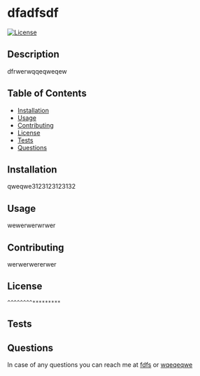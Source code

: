 
# dfadfsdf


[![License](https://img.shields.io/badge/License-Apache_2.0-blue.svg)](https://opensource.org/licenses/Apache-2.0)
   

## Description
dfrwerwqqeqweqew

## Table of Contents 
- [Installation](#Installation)
- [Usage](#Usage)
- [Contributing](#Contributing)
- [License](#License)
- [Tests](#Tests)
- [Questions](#Questions)

## Installation
qweqwe3123123123132

## Usage
wewerwerwrwer

## Contributing
werwerwererwer

## License

    ^^^^^^^^*********
   

## Tests

## Questions
In case of any questions you can reach me at [fdfs](https://github.com/fdfs) or [wqeqeqwe](wqeqeqwe)

